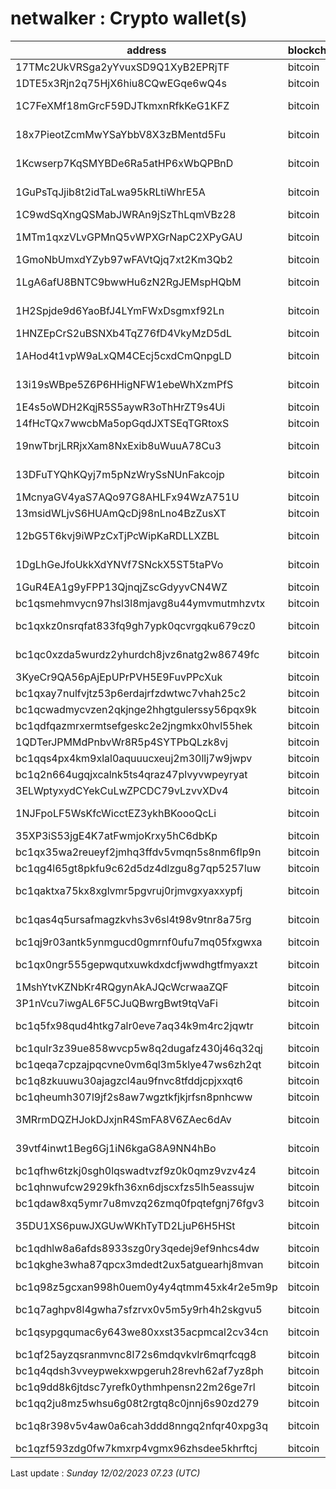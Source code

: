 # netwalker : Crypto wallet(s)

| address | blockchain | Balance |
|---|---|---|
| 17TMc2UkVRSga2yYvuxSD9Q1XyB2EPRjTF | bitcoin | $ 9196 |
| 1DTE5x3Rjn2q75HjX6hiu8CQwEGqe6wQ4s | bitcoin | $ 26688 |
| 1C7FeXMf18mGrcF59DJTkmxnRfkKeG1KFZ | bitcoin | $ 2185661 |
| 18x7PieotZcmMwYSaYbbV8X3zBMentd5Fu | bitcoin | $ 148414 |
| 1Kcwserp7KqSMYBDe6Ra5atHP6xWbQPBnD | bitcoin | $ 2110466 |
| 1GuPsTqJjib8t2idTaLwa95kRLtiWhrE5A | bitcoin | $ 1575360 |
| 1C9wdSqXngQSMabJWRAn9jSzThLqmVBz28 | bitcoin | $ 16244 |
| 1MTm1qxzVLvGPMnQ5vWPXGrNapC2XPyGAU | bitcoin | $ 653429 |
| 1GmoNbUmxdYZyb97wFAVtQjq7xt2Km3Qb2 | bitcoin | $ 6024 |
| 1LgA6afU8BNTC9bwwHu6zN2RgJEMspHQbM | bitcoin | $ 220453 |
| 1H2Spjde9d6YaoBfJ4LYmFWxDsgmxf92Ln | bitcoin | $ 609725 |
| 1HNZEpCrS2uBSNXb4TqZ76fD4VkyMzD5dL | bitcoin | $ 3700 |
| 1AHod4t1vpW9aLxQM4CEcj5cxdCmQnpgLD | bitcoin | $ 111128 |
| 13i19sWBpe5Z6P6HHigNFW1ebeWhXzmPfS | bitcoin | $ 115157 |
| 1E4s5oWDH2KqjR5S5aywR3oThHrZT9s4Ui | bitcoin | $ 1380 |
| 14fHcTQx7wwcbMa5opGqdJXTSEqTGRtoxS | bitcoin | $ 790 |
| 19nwTbrjLRRjxXam8NxExib8uWuuA78Cu3 | bitcoin | $ 419376 |
| 13DFuTYQhKQyj7m5pNzWrySsNUnFakcojp | bitcoin | $ 2104103 |
| 1McnyaGV4yaS7AQo97G8AHLFx94WzA751U | bitcoin | $ 19348 |
| 13msidWLjvS6HUAmQcDj98nLno4BzZusXT | bitcoin | $ 17014 |
| 12bG5T6kvj9iWPzCxTjPcWipKaRDLLXZBL | bitcoin | $ 483298 |
| 1DgLhGeJfoUkkXdYNVf7SNckX5ST5taPVo | bitcoin | $ 2428273 |
| 1GuR4EA1g9yFPP13QjnqjZscGdyyvCN4WZ | bitcoin | $ 829 |
| bc1qsmehmvycn97hsl3l8mjavg8u44ymvmutmhzvtx | bitcoin | $ 227 |
| bc1qxkz0nsrqfat833fq9gh7ypk0qcvrgqku679cz0 | bitcoin | $ 135857 |
| bc1qc0xzda5wurdz2yhurdch8jvz6natg2w86749fc | bitcoin | $ 122161 |
| 3KyeCr9QA56pAjEpUPrPVH5E9FuvPPcXuk | bitcoin | $ 77042 |
| bc1qxay7nulfvjtz53p6erdajrfzdwtwc7vhah25c2 | bitcoin | $ 657 |
| bc1qcwadmycvzen2qkjnge2hhgtgulerssy56pqx9k | bitcoin | $ 30641 |
| bc1qdfqazmrxermtsefgeskc2e2jngmkx0hvl55hek | bitcoin | $ 53973 |
| 1QDTerJPMMdPnbvWr8R5p4SYTPbQLzk8vj | bitcoin | $ 1128 |
| bc1qqs4px4km9xlal0aquuucxeuj2m30llj7w9jwpv | bitcoin | $ 87527 |
| bc1q2n664ugqjxcalnk5ts4qraz47plvyvwpeyryat | bitcoin | $ 87185 |
| 3ELWptyxydCYekCuLwZPCDC79vLzvvXDv4 | bitcoin | $ 27250 |
| 1NJFpoLF5WsKfcWicctEZ3ykhBKoooQcLi | bitcoin | $ 853366 |
| 35XP3iS53jgE4K7atFwmjoKrxy5hC6dbKp | bitcoin | $ 29329 |
| bc1qx35wa2reueyf2jmhq3ffdv5vmqn5s8nm6flp9n | bitcoin | $ 37251 |
| bc1qg4l65gt8pkfu9c62d5dz4dlzgu8g7qp5257luw | bitcoin | $ 38978 |
| bc1qaktxa75kx8xglvmr5pgvruj0rjmvgxyaxxypfj | bitcoin | $ 108639 |
| bc1qas4q5ursafmagzkvhs3v6sl4t98v9tnr8a75rg | bitcoin | $ 233846 |
| bc1qj9r03antk5ynmgucd0gmrnf0ufu7mq05fxgwxa | bitcoin | $ 654 |
| bc1qx0ngr555gepwqutxuwkdxdcfjwwdhgtfmyaxzt | bitcoin | $ 180845 |
| 1MshYtvKZNbKr4RQgynAkAJQcWcrwaaZQF | bitcoin | $ 750 |
| 3P1nVcu7iwgAL6F5CJuQBwrgBwt9tqVaFi | bitcoin | $ 38871 |
| bc1q5fx98qud4htkg7alr0eve7aq34k9m4rc2jqwtr | bitcoin | $ 237948 |
| bc1qulr3z39ue858wvcp5w8q2dugafz430j46q32qj | bitcoin | $ 18880 |
| bc1qeqa7cpzajpqcvne0vm6ql3m5klye47ws6zh2qt | bitcoin | $ 16512 |
| bc1q8zkuuwu30ajagzcl4au9fnvc8tfddjcpjxxqt6 | bitcoin | $ 14362 |
| bc1qheumh307l9jf2s8aw7wgztkfjkjrfsn8pnhcww | bitcoin | $ 1618 |
| 3MRrmDQZHJokDJxjnR4SmFA8V6ZAec6dAv | bitcoin | $ 3633915 |
| 39vtf4inwt1Beg6Gj1iN6kgaG8A9NN4hBo | bitcoin | $ 114782 |
| bc1qfhw6tzkj0sgh0lqswadtvzf9z0k0qmz9vzv4z4 | bitcoin | $ 784 |
| bc1qhnwufcw2929kfh36xn6djscxfzs5lh5eassujw | bitcoin | $ 21283 |
| bc1qdaw8xq5ymr7u8mvzq26zmq0fpqtefgnj76fgv3 | bitcoin | $ 818 |
| 35DU1XS6puwJXGUwWKhTyTD2LjuP6H5HSt | bitcoin | $ 2019668 |
| bc1qdhlw8a6afds8933szg0ry3qedej9ef9nhcs4dw | bitcoin | $ 8445 |
| bc1qkghe3wha87qpcx3mdedt2ux5atguearhj8mvan | bitcoin | $ 47 |
| bc1q98z5gcxan998h0uem0y4y4qtmm45xk4r2e5m9p | bitcoin | $ 5235133 |
| bc1q7aghpv8l4gwha7sfzrvx0v5m5y9rh4h2skgvu5 | bitcoin | $ 399 |
| bc1qsypgqumac6y643we80xxst35acpmcal2cv34cn | bitcoin | $ 118899 |
| bc1qf25ayzqsranmvnc8l72s6mdqvkvlr6mqrfcqg8 | bitcoin | $ 282 |
| bc1q4qdsh3vveypwekxwpgeruh28revh62af7yz8ph | bitcoin | $ 29492 |
| bc1q9dd8k6jtdsc7yrefk0ythmhpensn22m26ge7rl | bitcoin | $ 22753 |
| bc1qq2ju8mz5whsu6g08t2rgtq8c0jnnj6s90zd279 | bitcoin | $ 1514 |
| bc1q8r398v5v4aw0a6cah3ddd8nngq2nfqr40xpg3q | bitcoin | $ 567683 |
| bc1qzf593zdg0fw7kmxrp4vgmx96zhsdee5khrftcj | bitcoin | $ 169 |

Last update : _Sunday 12/02/2023 07.23 (UTC)_

